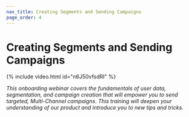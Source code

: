 ```yaml
---
nav_title: Creating Segments and Sending Campaigns
page_order: 4
---
```


# Creating Segments and Sending Campaigns

{% include video.html id="n6J50vfsdRI" %}

_This onboarding webinar covers the fundamentals of user data, segmentation, and campaign creation that will empower you to send targeted, Multi-Channel campaigns. This training will deepen your understanding of our product and introduce you to new tips and tricks._
